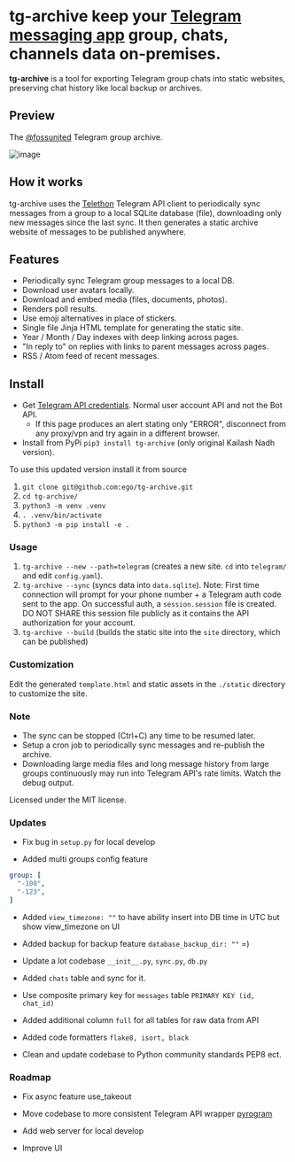 # tg-archive keep your [Telegram messaging app](https://telegram.org) group, chats, channels data on-premises.

**tg-archive** is a tool for exporting Telegram group chats into static websites, preserving chat history like local backup or archives.


## Preview
The [@fossunited](https://tg.fossunited.org) Telegram group archive.

![image](https://user-images.githubusercontent.com/547147/111869398-44188980-89a5-11eb-936f-01d98276ba6a.png)


## How it works
tg-archive uses the [Telethon](https://github.com/LonamiWebs/Telethon) Telegram API client to periodically sync messages from a group to a local SQLite database (file), downloading only new messages since the last sync. It then generates a static archive website of messages to be published anywhere.

## Features
- Periodically sync Telegram group messages to a local DB.
- Download user avatars locally.
- Download and embed media (files, documents, photos).
- Renders poll results.
- Use emoji alternatives in place of stickers.
- Single file Jinja HTML template for generating the static site.
- Year / Month / Day indexes with deep linking across pages.
- "In reply to" on replies with links to parent messages across pages.
- RSS / Atom feed of recent messages.

## Install
- Get [Telegram API credentials](https://my.telegram.org/auth?to=apps). Normal user account API and not the Bot API.
  - If this page produces an alert stating only "ERROR", disconnect from any proxy/vpn and try again in a different browser.
- Install from PyPi `pip3 install tg-archive` (only original Kailash Nadh version).

To use this updated version install it from source

1. `git clone git@github.com:ego/tg-archive.git`
2. `cd tg-archive/`
3. `python3 -m venv .venv`
4. `. .venv/bin/activate`
5. `python3 -m pip install -e .`

### Usage

1. `tg-archive --new --path=telegram` (creates a new site. `cd` into `telegram/` and edit `config.yaml`).
1. `tg-archive --sync` (syncs data into `data.sqlite`).
  Note: First time connection will prompt for your phone number + a Telegram auth code sent to the app. On successful auth, a `session.session` file is created. DO NOT SHARE this session file publicly as it contains the API authorization for your account.
1. `tg-archive --build` (builds the static site into the `site` directory, which can be published)

### Customization
Edit the generated `template.html` and static assets in the `./static` directory to customize the site.

### Note
- The sync can be stopped (Ctrl+C) any time to be resumed later.
- Setup a cron job to periodically sync messages and re-publish the archive.
- Downloading large media files and long message history from large groups continuously may run into Telegram API's rate limits. Watch the debug output.

Licensed under the MIT license.

### Updates

* Fix bug in `setup.py` for local develop

* Added multi groups config feature

```YAML
group: [
  "-100",
  "-123",
]
```
* Added `view_timezone: ""` to have ability insert into DB time in UTC but show view_timezone on UI

* Added backup for backup feature `database_backup_dir: ""` =)

* Update a lot codebase `__init__.py`, `sync.py`, `db.py`

* Added `chats` table and sync for it.

* Use composite primary key for `messages` table `PRIMARY KEY (id, chat_id)`

* Added additional column `full` for all tables for raw data from API

* Added code formatters `flake8, isort, black`

* Clean and update codebase to Python community standards PEP8 ect.


### Roadmap

* Fix async feature use_takeout

* Move codebase to more consistent Telegram API wrapper [pyrogram](https://pyrogram.org)

* Add web server for local develop

* Improve UI
